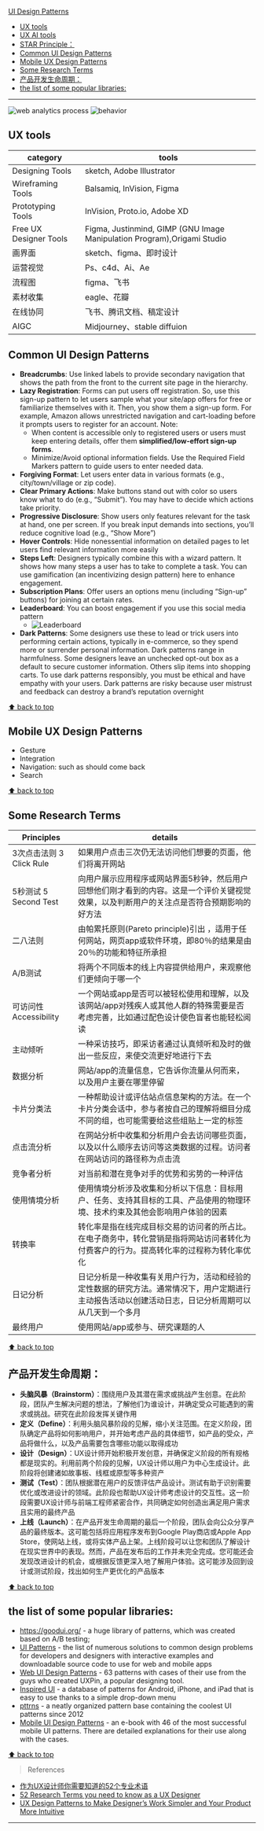 [UI Design Patterns](#top)

- [UX tools](#ux-tools)
- [UX AI tools](#ux-ai-tools)
- [STAR Principle：](#star-principle)
- [Common UI Design Patterns](#common-ui-design-patterns)
- [Mobile UX Design Patterns](#mobile-ux-design-patterns)
- [Some Research Terms](#some-research-terms)
- [产品开发生命周期：](#产品开发生命周期)
- [the list of some popular libraries:](#the-list-of-some-popular-libraries)

------------------------------------------------------------

![web analytics process](./images/webanalyticsprocess.png)
![behavior](./images/behavior.png)

## UX tools

category|tools
---|---
Designing Tools| sketch, Adobe Illustrator
Wireframing Tools| Balsamiq, InVision, Figma
Prototyping Tools|InVision, Proto.io, Adobe XD
Free UX Designer Tools| Figma, Justinmind, GIMP (GNU Image Manipulation Program),Origami Studio
画界面|sketch、figma、即时设计
运营视觉|Ps、c4d、Ai、Ae
流程图|figma、飞书
素材收集|eagle、花瓣
在线协同|飞书、腾讯文档、稿定设计
AIGC|Midjourney、stable diffuion

## Common UI Design Patterns

- **Breadcrumbs**: Use linked labels to provide secondary navigation that shows the path from the front to the current site page in the hierarchy.
- **Lazy Registration**: Forms can put users off registration. So, use this sign-up pattern to let users sample what your site/app offers for free or familiarize themselves with it. Then, you show them a sign-up form. For example, Amazon allows unrestricted navigation and cart-loading before it prompts users to register for an account. Note:
  - When content is accessible only to registered users or users must keep entering details, offer them **simplified/low-effort sign-up forms**.
  - Minimize/Avoid optional information fields. Use the Required Field Markers pattern to guide users to enter needed data.
- **Forgiving Format**: Let users enter data in various formats (e.g., city/town/village or zip code).
- **Clear Primary Actions**: Make buttons stand out with color so users know what to do (e.g., “Submit”). You may have to decide which actions take priority.
- **Progressive Disclosure**: Show users only features relevant for the task at hand, one per screen. If you break input demands into sections, you’ll reduce cognitive load (e.g., “Show More”)
- **Hover Controls**: Hide nonessential information on detailed pages to let users find relevant information more easily
- **Steps Left**: Designers typically combine this with a wizard pattern. It shows how many steps a user has to take to complete a task. You can use gamification (an incentivizing design pattern) here to enhance engagement.
- **Subscription Plans**: Offer users an options menu (including “Sign-up” buttons) for joining at certain rates.
- **Leaderboard**: You can boost engagement if you use this social media pattern
  - ![Leaderboard](./images/Leaderboard.png)
- **Dark Patterns**: Some designers use these to lead or trick users into performing certain actions, typically in e-commerce, so they spend more or surrender personal information. Dark patterns range in harmfulness. Some designers leave an unchecked opt-out box as a default to secure customer information. Others slip items into shopping carts. To use dark patterns responsibly, you must be ethical and have empathy with your users. Dark patterns are risky because user mistrust and feedback can destroy a brand’s reputation overnight

[⬆ back to top](#top)

## Mobile UX Design Patterns

- Gesture
- Integration
- Navigation: such as should come back
- Search

[⬆ back to top](#top)

## Some Research Terms

|Principles|details|
|---|---|
|3次点击法则 3 Click Rule|如果用户点击三次仍无法访问他们想要的页面，他们将离开网站|
|5秒测试 5 Second Test|向用户展示应用程序或网站界面5秒钟，然后用户回想他们刚才看到的内容。这是一个评价关键视觉效果，以及判断用户的关注点是否符合预期影响的好方法|
|二八法则|由帕累托原则(Pareto principle)引出 ，适用于任何网站，网页app或软件环境，即80％的结果是由20％的功能和特征所承担|
|A/B测试|将两个不同版本的线上内容提供给用户，来观察他们更倾向于哪一个|
|可访问性 Accessibility|一个网站或app是否可以被轻松使用和理解，以及该网站/app对残疾人或其他人群的特殊需要是否考虑完善，比如通过配色设计使色盲者也能轻松阅读|
|主动倾听|一种采访技巧，即采访者通过认真倾听和及时的做出一些反应，来使交流更好地进行下去|
|数据分析|网站/app的流量信息，它告诉你流量从何而来，以及用户主要在哪里停留|
|卡片分类法|一种帮助设计或评估站点信息架构的方法。在一个卡片分类会话中，参与者按自己的理解将细目分成不同的组，也可能需要给这些组贴上一定的标签|
|点击流分析|在网站分析中收集和分析用户会去访问哪些页面，以及以什么顺序去访问等这类数据的过程。访问者在网站访问的路径称为点击流|
|竞争者分析|对当前和潜在竞争对手的优势和劣势的一种评估|
|使用情境分析|使用情境分析涉及收集和分析以下信息：目标用户、任务、支持其目标的工具、产品使用的物理环境、技术约束及其他会影响用户体验的因素|
|转换率|转化率是指在线完成目标交易的访问者的所占比。在电子商务中，转化营销是指将网站访问者转化为付费客户的行为。提高转化率的过程称为转化率优化|
|日记分析|日记分析是一种收集有关用户行为，活动和经验的定性数据的研究方法。通常情况下，用户定期进行主动报告活动以创建活动日志，日记分析周期可以从几天到一个多月|
|最终用户|使用网站/app或参与、研究课题的人|

[⬆ back to top](#top)

## 产品开发生命周期：

- **头脑风暴（Brainstorm）**：围绕用户及其潜在需求或挑战产生创意。在此阶段，团队产生解决问题的想法，了解他们为谁设计，并确定受众可能遇到的需求或挑战。研究在此阶段发挥关键作用
- **定义（Define）**：利用头脑风暴阶段的见解，缩小关注范围。在定义阶段，团队确定产品将如何影响用户，并开始考虑产品的具体细节，如产品的受众，产品将做什么，以及产品需要包含哪些功能以取得成功
- **设计（Design）**：UX设计师开始积极开发创意，并确保定义阶段的所有规格都是现实的。利用前两个阶段的见解，UX设计师以用户为中心生成设计。此阶段将创建诸如故事板、线框或原型等多种资产
- **测试（Test）**：团队根据潜在用户的反馈评估产品设计。测试有助于识别需要优化或改进设计的领域。此阶段也帮助UX设计师考虑设计的交互性。这一阶段需要UX设计师与前端工程师紧密合作，共同确定如何创造出满足用户需求且实用的最终产品
- **上线（Launch）**：在产品开发生命周期的最后一个阶段，团队会向公众分享产品的最终版本。这可能包括将应用程序发布到Google Play商店或Apple App Store，使网站上线，或将实体产品上架。上线阶段可以让您和团队了解设计在现实世界中的表现。然而，产品在发布后的工作并未完全完成。您可能还会发现改进设计的机会，或根据反馈更深入地了解用户体验。这可能涉及回到设计或测试阶段，找出如何生产更优化的产品版本

[⬆ back to top](#top)

## the list of some popular libraries:

- https://goodui.org/  - a huge library of patterns, which was created based on A/B testing;
- [UI Patterns](http://uipatterns.io/good-defaults) - the list of numerous solutions to common design problems for developers and designers with interactive examples and downloadable source code to use for web and mobile apps 
- [Web UI Design Patterns](https://www.uxpin.com/studio/ebooks/web-ui-design-trends-2017/) - 63 patterns with cases of their use from the guys who created UXPin, a popular designing tool. 
- [Inspired UI](https://inspired-ui.com/) - a database of patterns for Android, iPhone, and iPad that is easy to use thanks to a simple drop-down menu
- [pttrns](https://pttrns.com/) - a neatly organized pattern base containing the coolest UI patterns since 2012
- [Mobile UI Design Patterns](https://www.uxpin.com/studio/ebooks/mobile-design-patterns/) - an e-book with 46 of the most successful mobile UI patterns. There are detailed explanations for their use along with the cases.

[⬆ back to top](#top)

> References
- [作为UX设计师你需要知道的52个专业术语](https://zhuanlan.zhihu.com/p/26646653)
- [52 Research Terms you need to know as a UX Designer](https://uxplanet.org/51-research-terms-you-need-to-know-as-a-ux-designer-fac0d40a59d7)
- [UX Design Patterns to Make Designer’s Work Simpler and Your Product More Intuitive](https://www.eleken.co/blog-posts/ux-design-patterns-to-make-designers-work-simpler-and-your-product-more-intuitive)
------------------------------------------------------------

